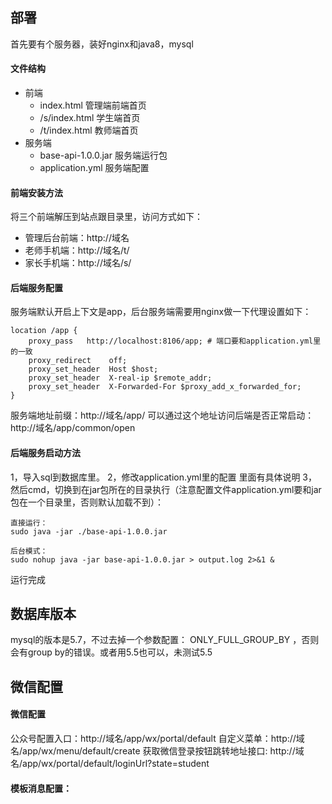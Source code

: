 ## 部署
首先要有个服务器，装好nginx和java8，mysql

#### 文件结构

 - 前端
   - index.html 管理端前端首页
   - /s/index.html 学生端首页
   - /t/index.html 教师端首页
 - 服务端
   - base-api-1.0.0.jar 服务端运行包
   - application.yml 服务端配置
   
#### 前端安装方法

将三个前端解压到站点跟目录里，访问方式如下：

- 管理后台前端：http://域名
- 老师手机端：http://域名/t/
- 家长手机端：http://域名/s/

#### 后端服务配置
服务端默认开启上下文是app，后台服务端需要用nginx做一下代理设置如下：
```
location /app {
    proxy_pass   http://localhost:8106/app; # 端口要和application.yml里的一致
    proxy_redirect    off;
    proxy_set_header  Host $host;
    proxy_set_header  X-real-ip $remote_addr;
    proxy_set_header  X-Forwarded-For $proxy_add_x_forwarded_for;
}
```
服务端地址前缀：http://域名/app/
可以通过这个地址访问后端是否正常启动：http://域名/app/common/open

#### 后端服务启动方法

1，导入sql到数据库里。
2，修改application.yml里的配置 里面有具体说明
3，然后cmd，切换到在jar包所在的目录执行（注意配置文件application.yml要和jar包在一个目录里，否则默认加载不到）：
```
直接运行：
sudo java -jar ./base-api-1.0.0.jar

后台模式：
sudo nohup java -jar base-api-1.0.0.jar > output.log 2>&1 &
```
运行完成

## 数据库版本
mysql的版本是5.7，不过去掉一个参数配置： ONLY_FULL_GROUP_BY ，否则会有group by的错误。或者用5.5也可以，未测试5.5

## 微信配置

#### 微信配置
公众号配置入口：http://域名/app/wx/portal/default
自定义菜单：http://域名/app/wx/menu/default/create
获取微信登录按钮跳转地址接口: http://域名/app/wx/portal/default/loginUrl?state=student

#### 模板消息配置：

